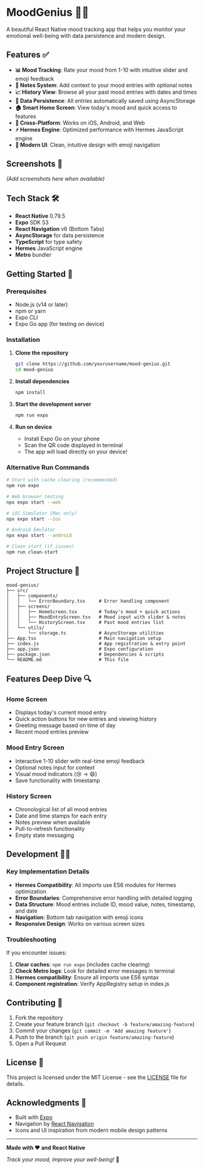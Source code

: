 # MoodGenius 📱✨

A beautiful React Native mood tracking app that helps you monitor your emotional well-being with data persistence and modern design.

## Features ✅

- **📊 Mood Tracking**: Rate your mood from 1-10 with intuitive slider and emoji feedback
- **📝 Notes System**: Add context to your mood entries with optional notes
- **📈 History View**: Browse all your past mood entries with dates and times
- **💾 Data Persistence**: All entries automatically saved using AsyncStorage
- **🏠 Smart Home Screen**: View today's mood and quick access to features
- **📱 Cross-Platform**: Works on iOS, Android, and Web
- **⚡ Hermes Engine**: Optimized performance with Hermes JavaScript engine
- **🎨 Modern UI**: Clean, intuitive design with emoji navigation

## Screenshots 📸

*(Add screenshots here when available)*

## Tech Stack 🛠️

- **React Native** 0.79.5
- **Expo** SDK 53
- **React Navigation** v6 (Bottom Tabs)
- **AsyncStorage** for data persistence
- **TypeScript** for type safety
- **Hermes** JavaScript engine
- **Metro** bundler

## Getting Started 🚀

### Prerequisites

- Node.js (v14 or later)
- npm or yarn
- Expo CLI
- Expo Go app (for testing on device)

### Installation

1. **Clone the repository**
   ```bash
   git clone https://github.com/yourusername/mood-genius.git
   cd mood-genius
   ```

2. **Install dependencies**
   ```bash
   npm install
   ```

3. **Start the development server**
   ```bash
   npm run expo
   ```

4. **Run on device**
   - Install Expo Go on your phone
   - Scan the QR code displayed in terminal
   - The app will load directly on your device!

### Alternative Run Commands

```bash
# Start with cache clearing (recommended)
npm run expo

# Web browser testing
npx expo start --web

# iOS Simulator (Mac only)
npx expo start --ios

# Android Emulator
npx expo start --android

# Clean start (if issues)
npm run clean-start
```

## Project Structure 📁

```
mood-genius/
├── src/
│   ├── components/
│   │   └── ErrorBoundary.tsx     # Error handling component
│   ├── screens/
│   │   ├── HomeScreen.tsx        # Today's mood + quick actions
│   │   ├── MoodEntryScreen.tsx   # Mood input with slider & notes
│   │   └── HistoryScreen.tsx     # Past mood entries list
│   └── utils/
│       └── storage.ts            # AsyncStorage utilities
├── App.tsx                       # Main navigation setup
├── index.js                      # App registration & entry point
├── app.json                      # Expo configuration
├── package.json                  # Dependencies & scripts
└── README.md                     # This file
```

## Features Deep Dive 🔍

### Home Screen
- Displays today's current mood entry
- Quick action buttons for new entries and viewing history
- Greeting message based on time of day
- Recent mood entries preview

### Mood Entry Screen
- Interactive 1-10 slider with real-time emoji feedback
- Optional notes input for context
- Visual mood indicators (😢 → 😄)
- Save functionality with timestamp

### History Screen
- Chronological list of all mood entries
- Date and time stamps for each entry
- Notes preview when available
- Pull-to-refresh functionality
- Empty state messaging

## Development 👨‍💻

### Key Implementation Details

- **Hermes Compatibility**: All imports use ES6 modules for Hermes optimization
- **Error Boundaries**: Comprehensive error handling with detailed logging
- **Data Structure**: Mood entries include ID, mood value, notes, timestamp, and date
- **Navigation**: Bottom tab navigation with emoji icons
- **Responsive Design**: Works on various screen sizes

### Troubleshooting

If you encounter issues:

1. **Clear caches**: `npm run expo` (includes cache clearing)
2. **Check Metro logs**: Look for detailed error messages in terminal
3. **Hermes compatibility**: Ensure all imports use ES6 syntax
4. **Component registration**: Verify AppRegistry setup in index.js

## Contributing 🤝

1. Fork the repository
2. Create your feature branch (`git checkout -b feature/amazing-feature`)
3. Commit your changes (`git commit -m 'Add amazing feature'`)
4. Push to the branch (`git push origin feature/amazing-feature`)
5. Open a Pull Request

## License 📄

This project is licensed under the MIT License - see the [LICENSE](LICENSE) file for details.

## Acknowledgments 🙏

- Built with [Expo](https://expo.dev/)
- Navigation by [React Navigation](https://reactnavigation.org/)
- Icons and UI inspiration from modern mobile design patterns

---

**Made with ❤️ and React Native**

*Track your mood, improve your well-being!* 🌟